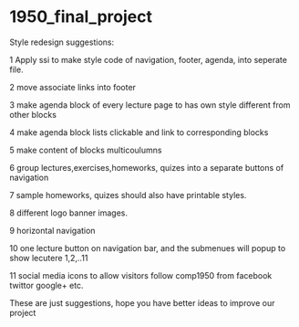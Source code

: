 1950_final_project
==================

Style redesign suggestions:

1 Apply ssi to make style code of navigation, footer, agenda, into seperate file.

2 move associate links into footer

3 make agenda block of every lecture page to has own style different from other blocks

4 make agenda block lists clickable and link to corresponding blocks 

5 make content of blocks multicoulumns 

6 group lectures,exercises,homeworks, quizes into a separate buttons of navigation

7 sample homeworks, quizes should also have printable styles.

8 different logo banner images.

9 horizontal navigation

10 one lecture button on navigation bar, and the submenues will popup to show lecutere 1,2,..11

11 social media icons to allow visitors follow comp1950 from facebook twittor google+ etc.

These are just suggestions, hope you have better ideas to improve our project



